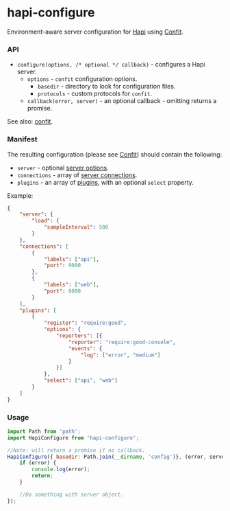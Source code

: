# hapi-configure

Environment-aware server configuration for [Hapi](http://hapijs.com) using [Confit](https://github.com/krakenjs/confit).

### API

- `configure(options, /* optional */ callback)` - configures a Hapi server.
    - `options` - `confit` configuration options.
        - `basedir` - directory to look for configuration files.
        - `protocols` - custom protocols for `confit`.
    - `callback(error, server)` - an optional callback - omitting returns a promise.

See also: [confit](https://github.com/krakenjs/confit).

### Manifest

The resulting configuration (please see [Confit](https://github.com/krakenjs/confit)) should contain the following:

- `server` - optional [server options](http://hapijs.com/api#new-serveroptions).
- `connections` - array of [server connections](http://hapijs.com/api#serverconnectionoptions).
- `plugins` - an array of [plugins](http://hapijs.com/api#plugins), with an optional `select` property.

Example:

```json
{
    "server": {
        "load": {
            "sampleInterval": 500
        }
    },
    "connections": [
        {
            "labels": ["api"],
            "port": 9000
        },
        {
            "labels": ["web"],
            "port": 8000
        }
    ],
    "plugins": [
        {
            "register": "require:good",
            "options": {
                "reporters": [{
                    "reporter": "require:good-console",
                    "events": {
                        "log": ["error", "medium"]
                    }
                }]
            },
            "select": ["api", "web"]
        }
    ]
}
```

### Usage

```javascript
import Path from 'path';
import HapiConfigure from 'hapi-configure';

//Note: will return a promise if no callback.
HapiConfigure({ basedir: Path.join(__dirname, 'config')}, (error, server) => {
    if (error) {
        console.log(error);
        return;
    }

    //Do something with server object.
});
```
